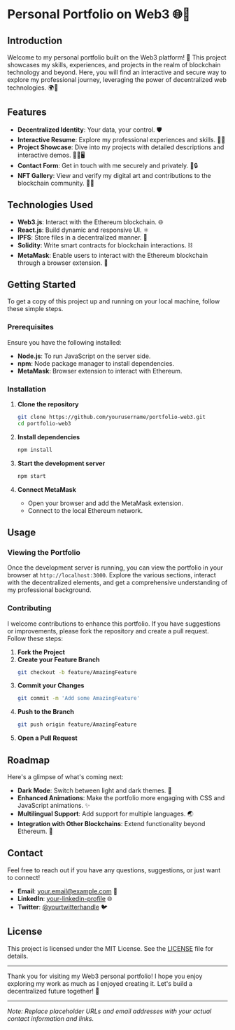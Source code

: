 # Personal Portfolio on Web3 🌐💼

## Introduction

Welcome to my personal portfolio built on the Web3 platform! 🚀 This project showcases my skills, experiences, and projects in the realm of blockchain technology and beyond. Here, you will find an interactive and secure way to explore my professional journey, leveraging the power of decentralized web technologies. 🌍🔗

## Features

- **Decentralized Identity**: Your data, your control. 🛡️
- **Interactive Resume**: Explore my professional experiences and skills. 📜💼
- **Project Showcase**: Dive into my projects with detailed descriptions and interactive demos. 👨‍💻🖥️
- **Contact Form**: Get in touch with me securely and privately. 📧🔒
- **NFT Gallery**: View and verify my digital art and contributions to the blockchain community. 🎨🔗

## Technologies Used

- **Web3.js**: Interact with the Ethereum blockchain. 🌐
- **React.js**: Build dynamic and responsive UI. ⚛️
- **IPFS**: Store files in a decentralized manner. 📂
- **Solidity**: Write smart contracts for blockchain interactions. ⛓️
- **MetaMask**: Enable users to interact with the Ethereum blockchain through a browser extension. 🦊

## Getting Started

To get a copy of this project up and running on your local machine, follow these simple steps.

### Prerequisites

Ensure you have the following installed:
- **Node.js**: To run JavaScript on the server side.
- **npm**: Node package manager to install dependencies.
- **MetaMask**: Browser extension to interact with Ethereum.

### Installation

1. **Clone the repository**
   ```bash
   git clone https://github.com/yourusername/portfolio-web3.git
   cd portfolio-web3
   ```

2. **Install dependencies**
   ```bash
   npm install
   ```

3. **Start the development server**
   ```bash
   npm start
   ```

4. **Connect MetaMask**
   - Open your browser and add the MetaMask extension.
   - Connect to the local Ethereum network.

## Usage

### Viewing the Portfolio

Once the development server is running, you can view the portfolio in your browser at `http://localhost:3000`. Explore the various sections, interact with the decentralized elements, and get a comprehensive understanding of my professional background.

### Contributing

I welcome contributions to enhance this portfolio. If you have suggestions or improvements, please fork the repository and create a pull request. Follow these steps:

1. **Fork the Project**
2. **Create your Feature Branch**
   ```bash
   git checkout -b feature/AmazingFeature
   ```
3. **Commit your Changes**
   ```bash
   git commit -m 'Add some AmazingFeature'
   ```
4. **Push to the Branch**
   ```bash
   git push origin feature/AmazingFeature
   ```
5. **Open a Pull Request**

## Roadmap

Here's a glimpse of what's coming next:

- **Dark Mode**: Switch between light and dark themes. 🌙
- **Enhanced Animations**: Make the portfolio more engaging with CSS and JavaScript animations. ✨
- **Multilingual Support**: Add support for multiple languages. 🌏
- **Integration with Other Blockchains**: Extend functionality beyond Ethereum. 🔗

## Contact

Feel free to reach out if you have any questions, suggestions, or just want to connect! 

- **Email**: your.email@example.com 📧
- **LinkedIn**: [your-linkedin-profile](https://www.linkedin.com/in/yourprofile) 🌐
- **Twitter**: [@yourtwitterhandle](https://twitter.com/yourtwitterhandle) 🐦

## License

This project is licensed under the MIT License. See the [LICENSE](LICENSE) file for details.

---

Thank you for visiting my Web3 personal portfolio! I hope you enjoy exploring my work as much as I enjoyed creating it. Let's build a decentralized future together! 🌟

---

*Note: Replace placeholder URLs and email addresses with your actual contact information and links.*
